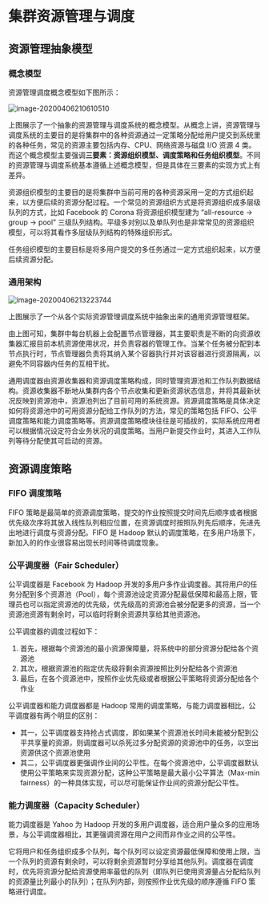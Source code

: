 # 集群资源管理与调度

## 资源管理抽象模型

### 概念模型

资源管理调度概念模型如下图所示：

![image-20200406210610510](https://i.loli.net/2020/04/06/RyTV8YHm4UzsbiK.png)

上图展示了一个抽象的资源管理与调度系统的概念模型。从概念上讲，资源管理与调度系统的主要目的是将集群中的各种资源通过一定策略分配给用户提交到系统里的各种任务，常见的资源主要包括内存、CPU、网络资源与磁盘 I/O 资源 4 类。而这个概念模型主要强调**三要素：资源组织模型、调度策略和任务组织模型**。不同的资源管理与调度系统基本遵循上述概念模型，但是具体在三要素的实现方式上有差异。

资源组织模型的主要目的是将集群中当前可用的各种资源采用一定的方式组织起来，以方便后续的资源分配过程。一个常见的资源组织方式是将资源组织成多层级队列的方式，比如 Facebook 的 Corona 将资源组织模型建为 “all-resource -> group -> pool” 三级队列结构。平级多对别以及单队列也是非常常见的资源组织模型，可以将其看作多层级队列结构的特殊组织形式。

任务组织模型的主要目标是将多用户提交的多任务通过一定方式组织起来，以方便后续资源分配。

### 通用架构

![image-20200406213223744](https://i.loli.net/2020/04/06/37aTKVcFvi6Hz1L.png)

上图展示了一个从各个实际资源管理调度系统中抽象出来的通用资源管理框架。

由上图可知，集群中每台机器上会配置节点管理器，其主要职责是不断的向资源收集器汇报目前本机资源使用状况，并负责容器的管理工作。当某个任务被分配到本节点执行时，节点管理器负责将其纳入某个容器执行并对该容器进行资源隔离，以避免不同容器内任务的互相干扰。

通用调度器由资源收集器和资源调度策略构成，同时管理资源池和工作队列数据结构。资源收集器不断地从集群内各个节点收集和更新资源状态信息，并将其最新状况反映到资源池中，资源池列出了目前可用的系统资源。资源调度策略是具体决定如何将资源池中的可用资源分配给工作队列的方法，常见的策略包括 FIFO、公平调度策略和能力调度策略等。资源调度策略模块往往是可插拔的，实际系统应用者可以根据情况设定符合业务状况的调度策略。当用户新提交作业时，其进入工作队列等待分配使其可启动的资源。

## 资源调度策略

### FIFO 调度策略

FIFO 策略是最简单的资源调度策略，提交的作业按照提交时间先后顺序或者根据优先级次序将其放入线性队列相应位置，在资源调度时按照队列先后顺序，先进先出地进行调度与资源分配。FIFO 是 Hadoop 默认的调度策略，在多用户场景下，新加入的的作业很容易出现长时间等待调度现象。

### 公平调度器（Fair Scheduler）

公平调度器是 Facebook 为 Hadoop 开发的多用户多作业调度器。其将用户的任务分配到多个资源池（Pool），每个资源池设定资源分配最低保障和最高上限，管理员也可以指定资源池的优先级，优先级高的资源池会被分配更多的资源，当一个资源池资源有剩余时，可以临时将剩余资源共享给其他资源池。

公平调度器的调度过程如下：

1. 首先，根据每个资源池的最小资源保障量，将系统中的部分资源分配给各个资源池
2. 其次，根据资源池的指定优先级将剩余资源按照比列分配给各个资源池
3. 最后，在各个资源池中，按照作业优先级或者根据公平策略将资源分配给各个作业

公平调度器和能力调度器都是 Hadoop 常用的调度策略，与能力调度器相比，公平调度器有两个明显的区别：

- 其一，公平调度器支持抢占式调度，即如果某个资源池长时间未能被分配到公平共享量的资源，则调度器可以杀死过多分配资源的资源池中的任务，以空出资源供这个资源池使用
- 其二，公平调度器更强调作业间的公平性。在每个资源池中，公平调度器默认使用公平策略来实现资源分配，这种公平策略是最大最小公平算法（Max-min fairness）的一种具体实现，可以尽可能保证作业间的资源分配公平性。

### 能力调度器（Capacity Scheduler）

能力调度器是 Yahoo 为 Hadoop 开发的多用户调度器，适合用户量众多的应用场景，与公平调度器相比，其更强调资源在用户之间而非作业之间的公平性。

它将用户和任务组织成多个队列，每个队列可以设定资源最低保障和使用上限，当一个队列的资源有剩余时，可以将剩余资源暂时分享给其他队列。调度器在调度时，优先将资源分配给资源使用率最低的队列（即队列已使用资源量占分配给队列的资源量比列最小的队列）；在队列内部，则按照作业优先级的顺序遵循 FIFO 策略进行调度。


